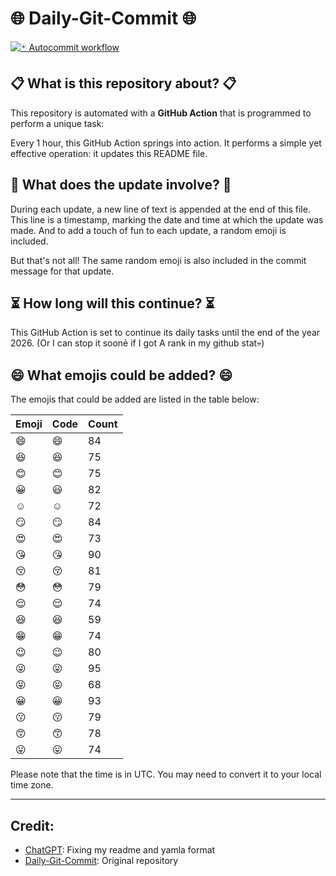 # 🌐 Daily-Git-Commit 🌐

[![🃏 Autocommit workflow](https://github.com/kleqing/git-auto-commit/actions/workflows/main.yaml/badge.svg?event=check_run)](https://github.com/kleqing/git-auto-commit/actions/workflows/main.yaml)

## 📋 What is this repository about? 📋

This repository is automated with a **GitHub Action** that is programmed to perform a unique task:

Every 1 hour, this GitHub Action springs into action. It performs a simple yet effective operation: it updates this README file.

## 🔄 What does the update involve? 🔄

During each update, a new line of text is appended at the end of this file. This line is a timestamp, marking the date and time at which the update was made. And to add a touch of fun to each update, a random emoji is included.

But that's not all! The same random emoji is also included in the commit message for that update.

## ⏳ How long will this continue? ⏳

This GitHub Action is set to continue its daily tasks until the end of the year 2026. (Or I can stop it soonẻ if I got A rank in my github stat💀)

## 😄 What emojis could be added? 😄

The emojis that could be added are listed in the table below:

| Emoji | Code | Count |
| --- | --- | --- |
| 😄 | :smile: | 84 |
| 😆 | :laughing: | 75 |
| 😊 | :blush: | 75 |
| 😀 | :smiley: | 82 |
| ☺️ | :relaxed: | 72 |
| 😏 | :smirk: | 84 |
| 😍 | :heart_eyes: | 73 |
| 😘 | :kissing_heart: | 90 |
| 😚 | :kissing_closed_eyes: | 81 |
| 😳 | :flushed: | 79 |
| 😌 | :relieved: | 74 |
| 😆 | :satisfied: | 59 |
| 😁 | :grin: | 74 |
| 😉 | :wink: | 80 |
| 😜 | :stuck_out_tongue_winking_eye: | 95 |
| 😝 | :stuck_out_tongue_closed_eyes: | 68 |
| 😀 | :grinning: | 93 |
| 😗 | :kissing: | 79 |
| 😙 | :kissing_smiling_eyes: | 78 |
| 😛 | :stuck_out_tongue: | 74 |

Please note that the time is in UTC. You may need to convert it to your local time zone.

---

## Credit:

- [ChatGPT](chatgpt.com): Fixing my readme and yamla format
- [Daily-Git-Commit](https://github.com/diegomarty/daily-git-commit): Original repository

